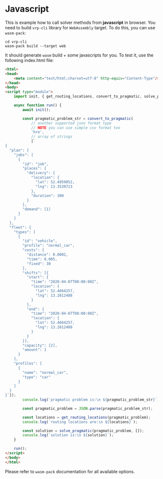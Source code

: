 # Javascript

This is example how to call solver methods from **javascript** in browser. You need to build `vrp-cli` library for
`WebAssembly` target. To do this, you can use `wasm-pack`:

    cd vrp-cli
    wasm-pack build --target web

It should generate `wasm` build + some javascripts for you. To test it, use the following index.html file:

```html
<html>
<head>
    <meta content="text/html;charset=utf-8" http-equiv="Content-Type"/>
</head>
<body>
<script type="module">
    import init, { get_routing_locations, convert_to_pragmatic, solve_pragmatic } from './pkg/vrp_cli.js';

    async function run() {
        await init();

        const pragmatic_problem_str = convert_to_pragmatic(
            // another supported json format type
            // NOTE you can use simple csv format too
            'hre',
            // array of strings
            [`
{
  "plan": {
    "jobs": [
      {
        "id": "job",
        "places": {
          "delivery": {
            "location": {
              "lat": 52.4959052,
              "lng": 13.3539713
            },
            "duration": 300
          }
        },
        "demand": [1]
      }
    ]
  },
  "fleet": {
    "types": [
      {
        "id": "vehicle",
        "profile": "normal_car",
        "costs": {
          "distance": 0.0002,
          "time": 0.005,
          "fixed": 30
        },
        "shifts": [{
          "start": {
            "time": "2020-04-07T00:00:00Z",
            "location": {
              "lat": 52.4664257,
              "lng": 13.2812488
            }
          },
          "end": {
            "time": "2020-04-07T08:00:00Z",
            "location": {
              "lat": 52.4664257,
              "lng": 13.2812488
            }
          }
        }],
        "capacity": [2],
        "amount": 1
      }
    ],
    "profiles": [
      {
        "name": "normal_car",
        "type": "car"
      }
    ]
  }
}`]);
        console.log(`pragmatic problem is:\n ${pragmatic_problem_str}`);

        const pragmatic_problem = JSON.parse(pragmatic_problem_str);

        const locations = get_routing_locations(pragmatic_problem);
        console.log(`routing locations are:\n ${locations}`);

        const solution = solve_pragmatic(pragmatic_problem, []);
        console.log(`solution is:\n ${solution}`);
    }

    run();
</script>
</body>
</html>
```

Please refer to `wasm-pack` documentation for all available options.